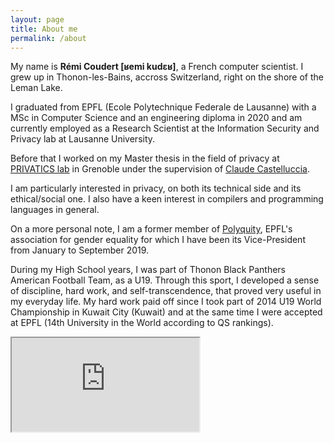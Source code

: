 ```yaml
---
layout: page
title: About me
permalink: /about
---
```


My name is **Rémi Coudert [ʁemi kudɛʁ]**, a French  computer scientist. I grew up in Thonon-les-Bains, accross Switzerland, right on the shore of the Leman Lake.

I graduated from EPFL (Ecole Polytechnique Federale de Lausanne) with a MSc in Computer Science and an engineering diploma in 2020 and am currently employed as a Research Scientist at the Information Security and Privacy lab at Lausanne University.

Before that I worked on my Master thesis in the field of privacy at [PRIVATICS lab](https://team.inria.fr/privatics/) in Grenoble under the supervision of [Claude Castelluccia](https://team.inria.fr/privatics/claude-castelluccia/).

I am particularly interested in privacy, on both its technical side and its ethical/social one. I also have a keen interest in compilers and programming languages in general.

On a more personal note, I am a former member of [Polyquity](http://polyquity.agepoly.ch/), EPFL's association for gender equality for which I have been its Vice-President from January to September 2019.

During my High School years, I was part of Thonon Black Panthers American Football Team, as a U19. Through this sport, I developed a sense of discipline, hard work, and self-transcendence, that proved very useful in my everyday life. My hard work paid off since I took part of 2014 U19 World Championship in Kuwait City (Kuwait) and at the same time I were accepted at EPFL (14th University in the World according to QS rankings).
			
<div><iframe src="https://www.google.com/maps/embed?pb=!1m18!1m12!1m3!1d44043.8351378431!2d6.442499329107529!3d46.37455229777618!2m3!1f0!2f0!3f0!3m2!1i1024!2i768!4f13.1!3m3!1m2!1s0x478c3e897106ff93%3A0x408ab2ae4ba9680!2s74200+Thonon-les-Bains!5e0!3m2!1sen!2sfr!4v1503147403426"></iframe></div>
